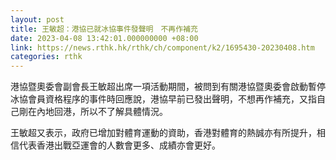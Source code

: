 ```yaml
---
layout: post
title: 王敏超：港協已就冰協事件發聲明　不再作補充
date: 2023-04-08 13:42:01.000000000 +08:00
link: https://news.rthk.hk/rthk/ch/component/k2/1695430-20230408.htm
categories: rthk
---
```


港協暨奧委會副會長王敏超出席一項活動期間，被問到有關港協暨奧委會啟動暫停冰協會員資格程序的事件時回應說，港協早前已發出聲明，不想再作補充，又指自己剛在內地回港，所以不了解具體情況。

王敏超又表示，政府已增加對體育運動的資助，香港對體育的熱誠亦有所提升，相信代表香港出戰亞運會的人數會更多、成績亦會更好。
